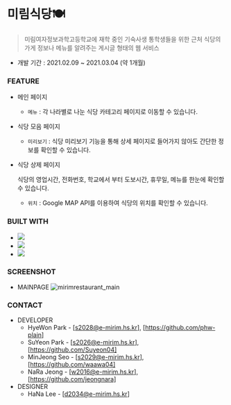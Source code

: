 # 미림식당🍽

>  미림여자정보과학고등학교에 재학 중인 기숙사생 통학생들을 위한 근처 식당의 가게 정보나 메뉴를 알려주는 게시글 형태의 웹 서비스

* 개발 기간 : 2021.02.09 ~ 2021.03.04 (약 1개월)

### FEATURE

* 메인 페이지
  * ```메뉴``` : 각 나라별로 나눈 식당 카테고리 페이지로 이동할 수 있습니다.
* 식당 모음 페이지
  * ```미리보기``` : 식당 미리보기 기능을 통해 상세 페이지로 들어가지 않아도 간단한 정보를 확인할 수 있습니다. 
* 식당 상제 페이지
  <p>식당의 영업시간, 전화번호, 학교에서 부터 도보시간, 휴무일, 메뉴를 한눈에 확인할 수 있습니다.</p>
  
  * ```위치``` : Google MAP API를 이용하여 식당의 위치를 확인할 수 있습니다.
### BUILT WITH

* <img src="https://img.shields.io/badge/HTML5-E34F26?style=flat-square&logo=HTML5&logoColor=white"/></a>
* <img src="https://img.shields.io/badge/CSS3-1572B6?style=flat-square&logo=CSS3"/></a>
* <img src="https://img.shields.io/badge/JavaScript-F7DF1E?style=flat-square&logo=JavaScript&logoColor=white"/></a>

### SCREENSHOT

* MAINPAGE
![mirimrestaurant_main](https://user-images.githubusercontent.com/79081836/125162459-e8c40e80-e1c2-11eb-9486-e6143d2d4157.JPG)


### CONTACT

* DEVELOPER
  * HyeWon Park - [s2028@e-mirim.hs.kr], [https://github.com/phw-plain]
  * SuYeon Park - [s2026@e-mirim.hs.kr], [https://github.com/Suyeon04]
  * MinJeong Seo - [s2029@e-mirim.hs.kr], [https://github.com/waawa04]
  * NaRa Jeong - [w2016@e-mirim.hs.kr], [https://github.com/jeongnara]
* DESIGNER
  * HaNa Lee - [d2034@e-mirim.hs.kr]
